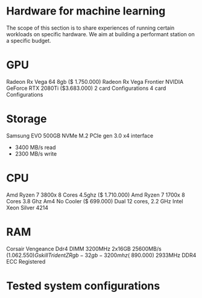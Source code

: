 # Hardware for machine learning
The scope of this section is to share experiences of running certain workloads on specific hardware.
We aim at building a performant station on a specific budget.

# GPU
Radeon Rx Vega 64 8gb ($ 1.750.000)
Radeon Rx Vega Frontier
NVIDIA GeForce RTX 2080Ti ($3.683.000)
2 card Configurations
4 card Configurations

# Storage
Samsung EVO 500GB NVMe M.2 PCIe gen 3.0 x4 interface
-	3400 MB/s read
- 2300 MB/s write

# CPU
Amd Ryzen 7 3800x 8 Cores 4.5ghz ($ 1.710.000)
Amd Ryzen 7 1700x 8 Cores 3.8 Ghz Am4 No Cooler ($ 699.000)
Dual 12 cores, 2.2 GHz Intel Xeon Silver 4214

# RAM
Corsair Vengeance Ddr4 DIMM 3200MHz 2x16GB 25600MB/s ($1.062.550)
Gskill Trident Z Rgb - 32gb - 3200mhz ($ 890.000)
2933MHz DDR4 ECC Registered

# Tested system configurations
